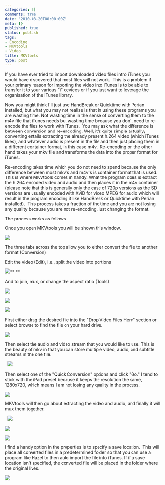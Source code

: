 ```yaml
---
categories: []
comments: true
date: "2010-08-20T00:00:00Z"
meta: {}
published: true
status: publish
tags:
- Encoding
- MKVtools
- Video
title: MKVtools
type: post
---
```

If you have ever tried to import downloaded video files intro iTunes you would have discovered that most files will not work.  This is a problem if your primary reason for importing the video into iTunes is to be able to transfer it to your various "i" devices or if you just want to leverage the organisation of the iTunes library.

Now you might think I'll just use HandBreak or Quicktime with Perian installed, but what you may not realise is that in using these programs you are wasting time. Not wasting time in the sense of converting them to the m4v file that iTunes needs but wasting time because you don't need to re-encode the files to work with iTunes.  You may ask what the difference is between conversion and re-encoding. Well, it's quite simple actually; converting entails extracting the already present h.264 video (which iTunes likes), and whatever audio is present in the file and then just placing them in a different container format, in this case m4v.  Re-encoding on the other hand takes your mkv file and transforms the data into the proper format for iTunes.

Re-encoding takes time which you do not need to spend because the only difference between most mkv's and m4v's is container format that is used.  This is where MKVtools comes in handy. What the program does is extract the h.264 encoded video and audio and then places it in the m4v container (please note that this is generally only the case of 720p versions as the SD versions are usually encoded with XviD for video MPEG for audio which will result in the program encoding it like HandBreak or Quicktime with Perian installed).  This process takes a fraction of the time and you are not losing any quality because you are not re-encoding, just changing the format.

The process works as follows 

Once you open MKVtools you will be shown this window. 

**![](/static/4f331d1f8754c7ec090e554a/50fe1c99e4b01c920a89f452/50fe1c99e4b01c920a89f487/1282267788096/Pic01.jpg/1000w)**

The three tabs across the top allow you to either convert the file to another format (Conversion)

Edit the video (Edit), i.e., split the video into portions 

![](/static/4f331d1f8754c7ec090e554a/50fe1c99e4b01c920a89f452/50fe1c99e4b01c920a89f488/1282267960627/Pic02.jpg/1000w)** **

And to join, mux, or change the aspect ratio (Tools)

![](/static/4f331d1f8754c7ec090e554a/50fe1c99e4b01c920a89f452/50fe1c99e4b01c920a89f489/1282267998082/Pic03.jpg/1000w)

![](/static/4f331d1f8754c7ec090e554a/50fe1c99e4b01c920a89f452/50fe1c99e4b01c920a89f48a/1282268013563/Pic04.jpg/1000w)

![](/static/4f331d1f8754c7ec090e554a/50fe1c99e4b01c920a89f452/50fe1c99e4b01c920a89f48b/1282268028563/Pic05.jpg/1000w) 

First either drag the desired file into the "Drop Video Files Here" section or select browse to find the file on your hard drive. 

![](/static/4f331d1f8754c7ec090e554a/50fe1c99e4b01c920a89f452/50fe1c99e4b01c920a89f48c/1282268097707/Pic06.jpg/1000w)

Then select the audio and video stream that you would like to use. This is the beauty of mkv in that you can store multiple video, audio, and subtitle streams in the one file. 

 
![](/static/4f331d1f8754c7ec090e554a/50fe1c99e4b01c920a89f452/50fe1c99e4b01c920a89f48d/1282268129193/Pic07.jpg/1000w)

Then select one of the "Quick Conversion" options and click "Go." I tend to stick with the iPad preset because it keeps the resolution the same, 1280x720, which means I am not losing any quality in the process. 

![](/static/4f331d1f8754c7ec090e554a/50fe1c99e4b01c920a89f452/50fe1c99e4b01c920a89f48e/1282268178023/Pic08.jpg/1000w)

MKVtools will then go about extracting the video and audio, and finally it will mux them together. 

 
![](/static/4f331d1f8754c7ec090e554a/50fe1c99e4b01c920a89f452/50fe1c99e4b01c920a89f48f/1282268202133/Pic09.jpg/1000w)

![](/static/4f331d1f8754c7ec090e554a/50fe1c99e4b01c920a89f452/50fe1c99e4b01c920a89f490/1282268243007/Pic10.jpg/1000w)

![](/static/4f331d1f8754c7ec090e554a/50fe1c99e4b01c920a89f452/50fe1c99e4b01c920a89f491/1282268262197/Pic11.jpg/1000w)

I find a handy option in the properties is to specify a save location.  This will place all converted files in a predetermined folder so that you can use a program like Hazel to then auto import the file into iTunes. If if a save location isn't specified, the converted file will be placed in the folder where the original lives. 

![](/static/4f331d1f8754c7ec090e554a/50fe1c99e4b01c920a89f452/50fe1c99e4b01c920a89f492/1282268284823/Pic12.jpg/1000w)
